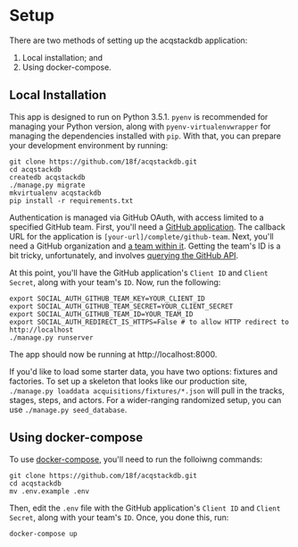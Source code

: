 # Setup

There are two methods of setting up the acqstackdb application:

1. Local installation; and
2. Using docker-compose.

## Local Installation

This app is designed to run on Python 3.5.1. `pyenv` is recommended for managing
your Python version, along with `pyenv-virtualenvwrapper` for managing the
dependencies installed with `pip`. With that, you can prepare your development
environment by running:

```
git clone https://github.com/18f/acqstackdb.git
cd acqstackdb
createdb acqstackdb
./manage.py migrate
mkvirtualenv acqstackdb
pip install -r requirements.txt
```

Authentication is managed via GitHub OAuth, with access limited to a specified
GitHub team. First, you'll need a [GitHub
application](https://github.com/settings/applications/new). The callback URL for
the application is `[your-url]/complete/github-team`.  Next, you'll need a
GitHub organization and [a team within
it](https://help.github.com/articles/setting-up-teams/). Getting the team's ID
is a bit tricky, unfortunately, and involves [querying the GitHub
API](https://developer.github.com/v3/orgs/teams/#list-teams).

At this point, you'll have the GitHub application's `Client ID` and `Client
Secret`, along with your team's `ID`. Now, run the following:

```
export SOCIAL_AUTH_GITHUB_TEAM_KEY=YOUR_CLIENT_ID
export SOCIAL_AUTH_GITHUB_TEAM_SECRET=YOUR_CLIENT_SECRET
export SOCIAL_AUTH_GITHUB_TEAM_ID=YOUR_TEAM_ID
export SOCIAL_AUTH_REDIRECT_IS_HTTPS=False # to allow HTTP redirect to http://localhost
./manage.py runserver
```

The app should now be running at http://localhost:8000.

If you'd like to load some starter data, you have two options: fixtures and factories. To set up a skeleton that looks like our production site, `./manage.py loaddata acquisitions/fixtures/*.json` will pull in the tracks, stages, steps, and actors. For a wider-ranging randomized setup, you can use `./manage.py seed_database`.

## Using docker-compose

To use [docker-compose](https://docs.docker.com/compose/), you'll need to run the folloiwng commands:

```
git clone https://github.com/18f/acqstackdb.git
cd acqstackdb
mv .env.example .env
```

Then, edit the `.env` file with the GitHub application's `Client ID` and `Client
Secret`, along with your team's `ID`. Once, you done this, run:

```
docker-compose up
```
